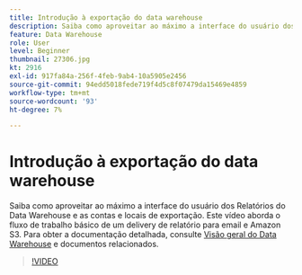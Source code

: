 ```yaml
---
title: Introdução à exportação do data warehouse
description: Saiba como aproveitar ao máximo a interface do usuário dos Relatórios do Data Warehouse e as contas e locais de exportação. Este vídeo aborda o fluxo de trabalho básico de um delivery de relatório para email e Amazon S3.
feature: Data Warehouse
role: User
level: Beginner
thumbnail: 27306.jpg
kt: 2916
exl-id: 917fa84a-256f-4feb-9ab4-10a5905e2456
source-git-commit: 94edd5018fede719f4d5c8f07479da15469e4859
workflow-type: tm+mt
source-wordcount: '93'
ht-degree: 7%

---
```


# Introdução à exportação do data warehouse

Saiba como aproveitar ao máximo a interface do usuário dos Relatórios do Data Warehouse e as contas e locais de exportação. Este vídeo aborda o fluxo de trabalho básico de um delivery de relatório para email e Amazon S3. Para obter a documentação detalhada, consulte [Visão geral do Data Warehouse](https://experienceleague.adobe.com/docs/analytics/export/data-warehouse/data-warehouse.html?lang=pt-BR) e documentos relacionados.

>[!VIDEO](https://video.tv.adobe.com/v/27306/?quality=12&learn=on)

